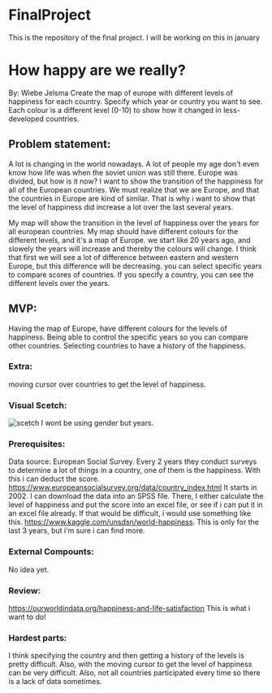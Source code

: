 # FinalProject
This is the repository of the final project. I will be working on this in january

# How happy are we really?
By: Wiebe Jelsma
Create the map of europe with different levels of happiness for each country. Specify which year or country you want to see. Each colour is a different level (0-10) to show how it changed in less-developed countries. 

## Problem statement:
A lot is changing in the world nowadays. A lot of people my age don't even
know how life was when the soviet union was still there.
Europe was divided, but how is it now? I want to show the transition of the happiness
for all of the European countries.
We must realize that we are Europe, and that the countries in Europe are kind of similar.
That is why i want to show that the level of happiness did increase a lot over the last several years.

My map will show the transition in the level of happiness over the years for all european countries.
My map should have different colours for the different levels, and it's a map of Europe.
we start like 20 years ago, and slowely the years will increase and thereby the colours will change.
I think that first we will see a lot of difference between eastern and western Europe, but this difference will be decreasing.
you can select specific years to compare scores of countries.
If you specify a country, you can see the different levels over the years.

## MVP:
Having the map of Europe, have different colours for the levels of happiness.
Being able to control the specific years so you can compare other countries.
Selecting countries to have a history of the happiness.

### Extra:
moving cursor over countries to get the level of happiness.

### Visual Scetch:
![scetch](https://user-images.githubusercontent.com/44019712/48985304-5d2b0b80-f106-11e8-896c-b6a96508c6b8.jpg)
I wont be using gender but years.

### Prerequisites:
Data source: European Social Survey. Every 2 years they conduct surveys to determine a lot of things in a country,
one of them is the happiness. With this i can deduct the score. https://www.europeansocialsurvey.org/data/country_index.html
It starts in 2002. I can download the data into an SPSS file. There, I either calculate the level of happiness and put
the score into an excel file, or see if i can put it in an excel file already.
If that would be difficult, i would use something like this. https://www.kaggle.com/unsdsn/world-happiness. 
This is only for the last 3 years, but i'm sure i can find more.

### External Compounts: 
No idea yet.

### Review:
https://ourworldindata.org/happiness-and-life-satisfaction
This is what i want to do!

### Hardest parts:
I think specifying the country and then getting a history of the levels is pretty difficult. Also, with the moving cursor to get the level of happiness can be very difficult. Also, not all countries participated every time so there is a lack of data sometimes.

